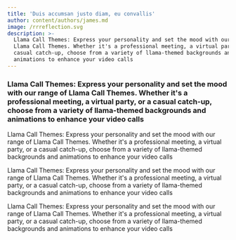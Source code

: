 ```yaml
---
title: 'Duis accumsan justo diam, eu convallis'
author: content/authors/james.md
image: /rrreflection.svg
description: >-
  Llama Call Themes: Express your personality and set the mood with our range of
  Llama Call Themes. Whether it's a professional meeting, a virtual party, or a
  casual catch-up, choose from a variety of llama-themed backgrounds and
  animations to enhance your video calls
---
```


### Llama Call Themes: Express your personality and set the mood with our range of Llama Call Themes. Whether it's a professional meeting, a virtual party, or a casual catch-up, choose from a variety of llama-themed backgrounds and animations to enhance your video calls

Llama Call Themes: Express your personality and set the mood with our range of Llama Call Themes. Whether it's a professional meeting, a virtual party, or a casual catch-up, choose from a variety of llama-themed backgrounds and animations to enhance your video calls

Llama Call Themes: Express your personality and set the mood with our range of Llama Call Themes. Whether it's a professional meeting, a virtual party, or a casual catch-up, choose from a variety of llama-themed backgrounds and animations to enhance your video calls

Llama Call Themes: Express your personality and set the mood with our range of Llama Call Themes. Whether it's a professional meeting, a virtual party, or a casual catch-up, choose from a variety of llama-themed backgrounds and animations to enhance your video calls
